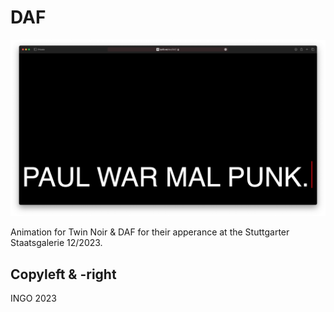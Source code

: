 # DAF

![Screenshot rendering](bilder/render_screenshot_001.png)

Animation for Twin Noir & DAF for their apperance at the Stuttgarter Staatsgalerie 12/2023.

## Copyleft & -right

INGO 2023
